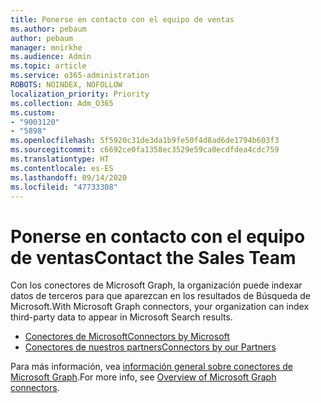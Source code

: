 ```yaml
---
title: Ponerse en contacto con el equipo de ventas
ms.author: pebaum
author: pebaum
manager: mnirkhe
ms.audience: Admin
ms.topic: article
ms.service: o365-administration
ROBOTS: NOINDEX, NOFOLLOW
localization_priority: Priority
ms.collection: Adm_O365
ms.custom:
- "9003120"
- "5898"
ms.openlocfilehash: 5f5920c31de3da1b9fe50f4d8ad6de1794b603f3
ms.sourcegitcommit: c6692ce0fa1358ec3529e59ca0ecdfdea4cdc759
ms.translationtype: HT
ms.contentlocale: es-ES
ms.lasthandoff: 09/14/2020
ms.locfileid: "47733308"
---
```

# <a name="contact-the-sales-team"></a><span data-ttu-id="e53d1-102">Ponerse en contacto con el equipo de ventas</span><span class="sxs-lookup"><span data-stu-id="e53d1-102">Contact the Sales Team</span></span>

<span data-ttu-id="e53d1-103">Con los conectores de Microsoft Graph, la organización puede indexar datos de terceros para que aparezcan en los resultados de Búsqueda de Microsoft.</span><span class="sxs-lookup"><span data-stu-id="e53d1-103">With Microsoft Graph connectors, your organization can index third-party data to appear in Microsoft Search results.</span></span>

- [<span data-ttu-id="e53d1-104">Conectores de Microsoft</span><span class="sxs-lookup"><span data-stu-id="e53d1-104">Connectors by Microsoft</span></span>](https://docs.microsoft.com/microsoftsearch/connectors-gallery#Microsoft)
- [<span data-ttu-id="e53d1-105">Conectores de nuestros partners</span><span class="sxs-lookup"><span data-stu-id="e53d1-105">Connectors by our Partners</span></span>](https://docs.microsoft.com/microsoftsearch/connectors-gallery#Partners)

<span data-ttu-id="e53d1-106">Para más información, vea [información general sobre conectores de Microsoft Graph](https://docs.microsoft.com/microsoftsearch/connectors-overview).</span><span class="sxs-lookup"><span data-stu-id="e53d1-106">For more info, see [Overview of Microsoft Graph connectors](https://docs.microsoft.com/microsoftsearch/connectors-overview).</span></span>
